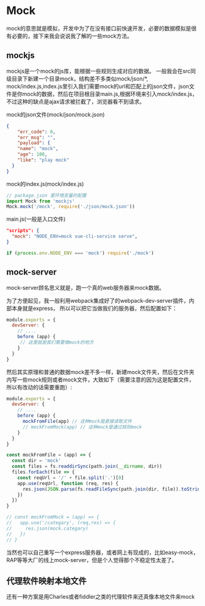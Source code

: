 # Mock

mock的意思就是模拟，开发中为了在没有接口前快速开发，必要的数据模拟是很有必要的，接下来我会说说我了解的一些mock方法。

## mockjs

mockjs是一个mock的js库，能根据一些规则生成对应的数据。
一般我会在src同级目录下新建一个目录mock，结构差不多类似mock/json/*, mock/index.js,index.js里引入我们需要mock的url和匹配上的json文件，json文件是你mock的数据，然后在项目根目录main.js,根据环境来引入mock/index.js，不过这种的缺点是ajax请求被拦截了，浏览器看不到请求。

mock的json文件(mock/json/mock.json)
```json
{
	"err_code": 0,
	"err_msg": "",
	"payload": {
    "name": "mock",
    "age": 100,
    "like": "play mock"
  }
}
```

mock的index.js(mock/index.js)
```js
// package.json 里环境变量的配置
import Mock from 'mockjs'
Mock.mock('/mock', require('./json/mock.json'))
```

main.js(一般是入口文件)

```json
"scripts": {
  "mock": "NODE_ENV=mock vue-cli-service serve",
}
```
```js
if (process.env.NODE_ENV === 'mock') require('./mock')
```


## mock-server
mock-server顾名思义就是，跑一个真的web服务器来mock数据。

为了方便起见，我一般利用webpack集成好了的webpack-dev-server插件，内部本身就是express，
所以可以把它当做我们的服务器，然后配置如下：
```js
module.exports = {
  devServer: {
    // ....
    before (app) {
     // 这里就是我们需要做mock的地方
    }
  }
}
```
然后其实原理和普通的数据mock差不多一样，新建mock文件夹，然后在文件夹内写一些mock规则或者mock文件，大致如下（需要注意的因为这是配置文件，所以有改动的话需要重跑）:
```js
module.exports = {
  devServer: {
    // ....
    before (app) {
      mockFromFile(app) // 这种mock是直接读取文件
      // mockFromMock(app) // 这种mock是通过规则mock
    }
  }
}

const mockFromFile = (app) => {
  const dir = 'mock'
  const files = fs.readdirSync(path.join(__dirname, dir))
  files.forEach(file => {
    const reqUrl = '/' + file.split('.')[0]
    app.use(reqUrl, function (req, res) {
      res.json(JSON.parse(fs.readFileSync(path.join(dir, file)).toString()))
    })
  })
}

// const mockFromMock = (app) => {
//   app.use('/categary', (req,res) => {
//     res.json(mock.categary)
//   })
// }
```

当然也可以自己重写一个express服务器，或者网上有现成的，比如easy-mock，RAP等等大厂的线上mock-server，但是个人觉得那个不稳定性太差了。


## 代理软件映射本地文件

还有一种方案是用Charles或者fiddler之类的代理软件来还真像本地文件来mock
